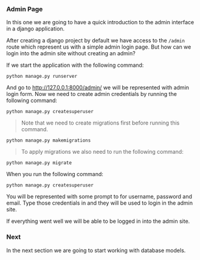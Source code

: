 ### Admin Page

In this one we are going to have a quick introduction to the admin interface in a django application.

After creating a django project by default we have access to the `/admin` route which represent us with a simple admin login page. But how can we login into the admin site without creating an admin?

If we start the application with the following command:

```shell
python manage.py runserver
```

And go to http://127.0.0.1:8000/admin/ we will be represented with admin login form. Now we need to create admin credentials by running the following command:

```shell
python manage.py createsuperuser
```

> Note that we need to create migrations first before running this command.

```shell
python manage.py makemigrations
```

> To apply migrations we also need to run the following command:

```shell
python manage.py migrate
```

When you run the following command:

```shell
python manage.py createsuperuser
```

You will be represented with some prompt to for username, password and email. Type those credentials in and they will be used to login in the admin site.

If everything went well we will be able to be logged in into the admin site.

### Next

In the next section we are going to start working with database models.
